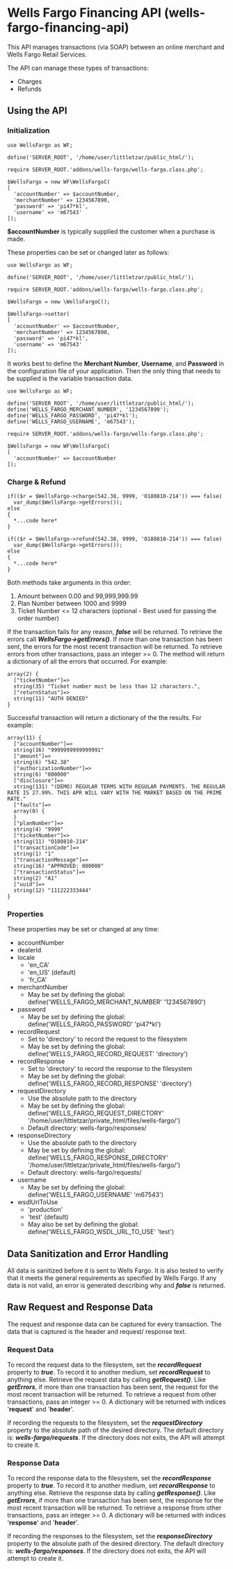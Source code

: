 # Wells Fargo Financing API (wells-fargo-financing-api)
This API manages transactions (via SOAP) between an online merchant and Wells Fargo Retail Services.

The API can manage these types of transactions:
- Charges
- Refunds

## Using the API
### Initialization
~~~~
use WellsFargo as WF;

define('SERVER_ROOT', '/home/user/littletzar/public_html/');

require SERVER_ROOT.'addons/wells-fargo/wells-fargo.class.php';

$WellsFargo = new WF\WellsFargoC(
[
  'accountNumber' => $accountNumber,
  'merchantNumber' => 1234567890,
  'password' => 'pi47*kl',
  'username' => 'm67543'
]);
~~~~

**$accountNumber** is typically supplied the customer when a purchase is made.

These properties can be set or changed later as follows:

~~~~
use WellsFargo as WF;

define('SERVER_ROOT', '/home/user/littletzar/public_html/');

require SERVER_ROOT.'addons/wells-fargo/wells-fargo.class.php';

$WellsFargo = new \WellsFargoC();

$WellsFargo->setter(
[
  'accountNumber' => $accountNumber,
  'merchantNumber' => 1234567890,
  'password' => 'pi47*kl',
  'username' => 'm67543'
]);
~~~~

It works best to define the **Merchant Number**, **Username**, and **Password** in the configuration file of your application.  Then the only thing that needs to be supplied is the variable transaction data.

~~~~
use WellsFargo as WF;

define('SERVER_ROOT', '/home/user/littletzar/public_html/');
define('WELLS_FARGO_MERCHANT_NUMBER', '1234567890');
define('WELLS_FARGO_PASSWORD', 'pi47*kl');
define('WELLS_FARGO_USERNAME', 'm67543');

require SERVER_ROOT.'addons/wells-fargo/wells-fargo.class.php';

$WellsFargo = new WF\WellsFargoC(
[
  'accountNumber' => $accountNumber
]);
~~~~

### Charge & Refund
~~~~
if(($r = $WellsFargo->charge(542.38, 9999, 'O180810-214')) === false)
  var_dump($WellsFargo->getErrors());
else
{
  *...code here*
}
~~~~

~~~~
if(($r = $WellsFargo->refund(542.38, 9999, 'O180810-214')) === false)
  var_dump($WellsFargo->getErrors());
else
{
  *...code here*
}
~~~~

Both methods take arguments in this order:
1. Amount between 0.00 and 99,999,999.99
2. Plan Number between 1000 and 9999
3. Ticket Number <= 12 characters (optional - Best used for passing the order number)

If the transaction fails for any reason, **_false_** will be returned.  To retrieve the errors call **_WellsFargo->getErrors()_**.  If more than one transaction has been sent, the errors for the most recent transaction will be returned.  To retrieve errors from other transactions, pass an integer >= 0.  The method will return a dictionary of all the errors that occurred.  For example:

~~~~
array(2) {
  ["ticketNumber"]=>
  string(35) "Ticket number must be less than 12 characters.",
  ["returnStatus"]=>
  string(11) "AUTH DENIED"
}
~~~~

Successful transaction will return a dictionary of the the results.  For example:

~~~~
array(11) {
  ["accountNumber"]=>
  string(16) "9999999999999991"
  ["amount"]=>
  string(6) "542.38"
  ["authorizationNumber"]=>
  string(6) "000000"
  ["disclosure"]=>
  string(131) "(DEMO) REGULAR TERMS WITH REGULAR PAYMENTS. THE REGULAR RATE IS 27.99%. THIS APR WILL VARY WITH THE MARKET BASED ON THE PRIME RATE."
  ["faults"]=>
  array(0) {
  }
  ["planNumber"]=>
  string(4) "9999"
  ["ticketNumber"]=>
  string(11) "O180810-214"
  ["transactionCode"]=>
  string(1) "1"
  ["transactionMessage"]=>
  string(16) "APPROVED: 000000"
  ["transactionStatus"]=>
  string(2) "A1"
  ["uuid"]=>
  string(12) "111222333444"
}
~~~~

### Properties
These properties may be set or changed at any time:
- accountNumber
- dealerId
- locale
  - 'en_CA'
  - 'en_US' (default)
  - 'fr_CA'
- merchantNumber
  - May be set by defining the global: define('WELLS_FARGO_MERCHANT_NUMBER' '1234567890')
- password
  - May be set by defining the global: define('WELLS_FARGO_PASSWORD' 'pi47*kl')
- recordRequest
  - Set to 'directory' to record the request to the filesystem
  - May be set by defining the global: define('WELLS_FARGO_RECORD_REQUEST' 'directory')
- recordResponse
  - Set to 'directory' to record the response to the filesystem
  - May be set by defining the global: define('WELLS_FARGO_RECORD_RESPONSE' 'directory')
- requestDirectory
  - Use the absolute path to the directory
  - May be set by defining the global: define('WELLS_FARGO_REQUEST_DIRECTORY' '/home/user/littletzar/private_html/files/wells-fargo/')
  - Default directory: wells-fargo/responses/
- responseDirectory
  - Use the absolute path to the directory
  - May be set by defining the global: define('WELLS_FARGO_RESPONSE_DIRECTORY' '/home/user/littletzar/private_html/files/wells-fargo/')
  - Default directory: wells-fargo/requests/
- username
  - May be set by defining the global: define('WELLS_FARGO_USERNAME' 'm67543')
- wsdlUrlToUse
  - 'production'
  - 'test' (default)
  - May also be set by defining the global: define('WELLS_FARGO_WSDL_URL_TO_USE' 'test')

## Data Sanitization and Error Handling
All data is sanitized before it is sent to Wells Fargo.  It is also tested to verify that it meets the general requirements as specified by Wells Fargo.  If any data is not valid, an error is generated describing why and **_false_** is returned.

## Raw Request and Response Data
The request and response data can be captured for every transaction.  The data that is captured is the header and request/ response text.  

### Request Data
To record the request data to the filesystem, set the **_recordRequest_** property to **_true_**.  To record it to another medium, set  **_recordRequest_** to anything else.  Retrieve the request data by calling **_getRequest()_**.  Like **_getErrors_**, if more than one transaction has been sent, the request for the most recent transaction will be returned.  To retrieve a request from other transactions, pass an integer >= 0.  A dictionary will be returned with indices '**request**' and '**header**'.

If recording the requests to the filesystem, set the **_requestDirectory_** property to the absolute path of the desired directory.  The default directory is: **_wells-fargo/requests_**.  If the directory does not exits, the API will attempt to create it.

### Response Data
To record the response data to the filesystem, set the **_recordResponse_** property to **_true_**.  To record it to another medium, set  **_recordResponse_** to anything else.  Retrieve the response data by calling **_getResponse()_**.  Like **_getErrors_**, if more than one transaction has been sent, the response for the most recent transaction will be returned.  To retrieve a response from other transactions, pass an integer >= 0.  A dictionary will be returned with indices '**response**' and '**header**'.

If recording the responses to the filesystem, set the **_responseDirectory_** property to the absolute path of the desired directory.  The default directory is: **_wells-fargo/responses_**.  If the directory does not exits, the API will attempt to create it.
